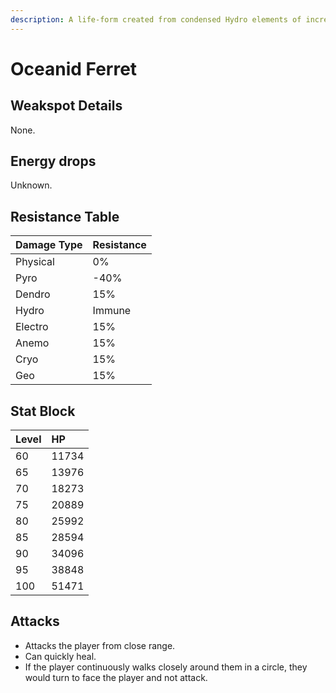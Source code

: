 ```yaml
---
description: A life-form created from condensed Hydro elements of incredible purity. Often attached to bodies of water.It is said that as water bodies become purer, the Hydro elements within grow more abundant, causing the Oceanids to grow more powerful. It is also said by some that Oceanids were once sea creatures from a home far away who carried the fragments of a long-dead god to the many corners of this world. Perhaps they did this so that the love their god held for this world could be spread through the waters to all the land...
---
```


# Oceanid Ferret



## Weakspot Details

None.

## Energy drops

Unknown.

## Resistance Table

| Damage Type | Resistance |
| :--- | :--- |
| Physical | 0% |
| Pyro | -40% |
| Dendro | 15% |
| Hydro | Immune |
| Electro | 15% |
| Anemo | 15% |
| Cryo | 15% |
| Geo | 15% |

## Stat Block

| Level | HP |
| :--- | :--- |
| 60 | 11734 |
| 65 | 13976 |
| 70 | 18273 |
| 75 | 20889 |
| 80 | 25992 |
| 85 | 28594 |
| 90 | 34096 |
| 95 | 38848 |
| 100 | 51471 |

## Attacks

* Attacks the player from close range. 
* Can quickly heal. 
* If the player continuously walks closely around them in a circle, they would turn to face the player and not attack.
